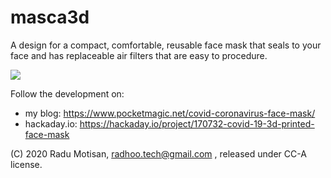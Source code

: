 # masca3d
A design for a compact, comfortable, reusable face mask that seals to your face and has replaceable air filters that are easy to procedure.

![](https://cdn.hackaday.io/images/4412491585894490543.jpg)


Follow the development on:
- my blog: https://www.pocketmagic.net/covid-coronavirus-face-mask/
- hackaday.io: https://hackaday.io/project/170732-covid-19-3d-printed-face-mask

(C) 2020 Radu Motisan, radhoo.tech@gmail.com , released under CC-A license.
